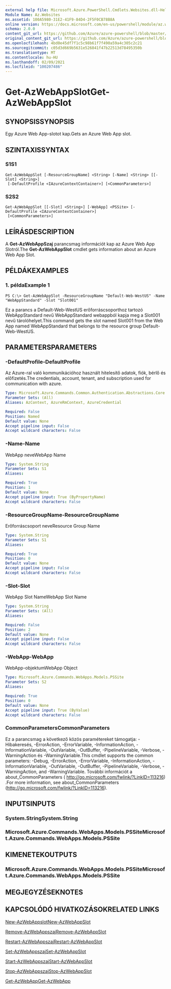 ```yaml
---
external help file: Microsoft.Azure.PowerShell.Cmdlets.Websites.dll-Help.xml
Module Name: Az.Websites
ms.assetid: 100A5980-31E2-41F9-84D4-2F5F0CB78B8A
online version: https://docs.microsoft.com/en-us/powershell/module/az.websites/get-azwebappslot
schema: 2.0.0
content_git_url: https://github.com/Azure/azure-powershell/blob/master/src/Websites/Websites/help/Get-AzWebAppSlot.md
original_content_git_url: https://github.com/Azure/azure-powershell/blob/master/src/Websites/Websites/help/Get-AzWebAppSlot.md
ms.openlocfilehash: 4bd0e45df7f1c5c98b61f7f490a59a4c305c2c21
ms.sourcegitcommit: c05d3d669b5631e526841f47b22513d78495350b
ms.translationtype: MT
ms.contentlocale: hu-HU
ms.lasthandoff: 02/09/2021
ms.locfileid: "100207486"
---
```

# <span data-ttu-id="99e73-101">Get-AzWebAppSlot</span><span class="sxs-lookup"><span data-stu-id="99e73-101">Get-AzWebAppSlot</span></span>

## <span data-ttu-id="99e73-102">SYNOPSIS</span><span class="sxs-lookup"><span data-stu-id="99e73-102">SYNOPSIS</span></span>
<span data-ttu-id="99e73-103">Egy Azure Web App-slotot kap.</span><span class="sxs-lookup"><span data-stu-id="99e73-103">Gets an Azure Web App slot.</span></span>

## <span data-ttu-id="99e73-104">SZINTAXIS</span><span class="sxs-lookup"><span data-stu-id="99e73-104">SYNTAX</span></span>

### <span data-ttu-id="99e73-105">S1</span><span class="sxs-lookup"><span data-stu-id="99e73-105">S1</span></span>
```
Get-AzWebAppSlot [-ResourceGroupName] <String> [-Name] <String> [[-Slot] <String>]
 [-DefaultProfile <IAzureContextContainer>] [<CommonParameters>]
```

### <span data-ttu-id="99e73-106">S2</span><span class="sxs-lookup"><span data-stu-id="99e73-106">S2</span></span>
```
Get-AzWebAppSlot [[-Slot] <String>] [-WebApp] <PSSite> [-DefaultProfile <IAzureContextContainer>]
 [<CommonParameters>]
```

## <span data-ttu-id="99e73-107">LEÍRÁS</span><span class="sxs-lookup"><span data-stu-id="99e73-107">DESCRIPTION</span></span>
<span data-ttu-id="99e73-108">A **Get-AzWebAppSzaj** parancsmag információt kap az Azure Web App Slotról.</span><span class="sxs-lookup"><span data-stu-id="99e73-108">The **Get-AzWebAppSlot** cmdlet gets information about an Azure Web App Slot.</span></span>

## <span data-ttu-id="99e73-109">PÉLDÁK</span><span class="sxs-lookup"><span data-stu-id="99e73-109">EXAMPLES</span></span>

### <span data-ttu-id="99e73-110">1. példa</span><span class="sxs-lookup"><span data-stu-id="99e73-110">Example 1</span></span>
```
PS C:\> Get-AzWebAppSlot -ResourceGroupName "Default-Web-WestUS" -Name "WebAppStandard" -Slot "Slot001"
```

<span data-ttu-id="99e73-111">Ez a parancs a Default-Web-WestUS erőforráscsoporthoz tartozó WebAppStandard nevű WebAppStandard webappból kapja meg a Slot001 nevű tárolóhelyet.</span><span class="sxs-lookup"><span data-stu-id="99e73-111">This command gets the slot named Slot001 from the Web App named WebAppStandard that belongs to the resource group Default-Web-WestUS.</span></span>

## <span data-ttu-id="99e73-112">PARAMETERS</span><span class="sxs-lookup"><span data-stu-id="99e73-112">PARAMETERS</span></span>

### <span data-ttu-id="99e73-113">-DefaultProfile</span><span class="sxs-lookup"><span data-stu-id="99e73-113">-DefaultProfile</span></span>
<span data-ttu-id="99e73-114">Az Azure-ral való kommunikációhoz használt hitelesítő adatok, fiók, bérlő és előfizetés.</span><span class="sxs-lookup"><span data-stu-id="99e73-114">The credentials, account, tenant, and subscription used for communication with azure.</span></span>

```yaml
Type: Microsoft.Azure.Commands.Common.Authentication.Abstractions.Core.IAzureContextContainer
Parameter Sets: (All)
Aliases: AzContext, AzureRmContext, AzureCredential

Required: False
Position: Named
Default value: None
Accept pipeline input: False
Accept wildcard characters: False
```

### <span data-ttu-id="99e73-115">-Name</span><span class="sxs-lookup"><span data-stu-id="99e73-115">-Name</span></span>
<span data-ttu-id="99e73-116">WebApp neve</span><span class="sxs-lookup"><span data-stu-id="99e73-116">WebApp Name</span></span>

```yaml
Type: System.String
Parameter Sets: S1
Aliases:

Required: True
Position: 1
Default value: None
Accept pipeline input: True (ByPropertyName)
Accept wildcard characters: False
```

### <span data-ttu-id="99e73-117">-ResourceGroupName</span><span class="sxs-lookup"><span data-stu-id="99e73-117">-ResourceGroupName</span></span>
<span data-ttu-id="99e73-118">Erőforráscsoport neve</span><span class="sxs-lookup"><span data-stu-id="99e73-118">Resource Group Name</span></span>

```yaml
Type: System.String
Parameter Sets: S1
Aliases:

Required: True
Position: 0
Default value: None
Accept pipeline input: False
Accept wildcard characters: False
```

### <span data-ttu-id="99e73-119">-Slot</span><span class="sxs-lookup"><span data-stu-id="99e73-119">-Slot</span></span>
<span data-ttu-id="99e73-120">WebApp Slot Name</span><span class="sxs-lookup"><span data-stu-id="99e73-120">WebApp Slot Name</span></span>

```yaml
Type: System.String
Parameter Sets: (All)
Aliases:

Required: False
Position: 2
Default value: None
Accept pipeline input: False
Accept wildcard characters: False
```

### <span data-ttu-id="99e73-121">-WebApp</span><span class="sxs-lookup"><span data-stu-id="99e73-121">-WebApp</span></span>
<span data-ttu-id="99e73-122">WebApp-objektum</span><span class="sxs-lookup"><span data-stu-id="99e73-122">WebApp Object</span></span>

```yaml
Type: Microsoft.Azure.Commands.WebApps.Models.PSSite
Parameter Sets: S2
Aliases:

Required: True
Position: 0
Default value: None
Accept pipeline input: True (ByValue)
Accept wildcard characters: False
```

### <span data-ttu-id="99e73-123">CommonParameters</span><span class="sxs-lookup"><span data-stu-id="99e73-123">CommonParameters</span></span>
<span data-ttu-id="99e73-124">Ez a parancsmag a következő közös paramétereket támogatja: -Hibakeresés, -ErrorAction, -ErrorVariable, -InformationAction, -InformationVariable, -OutVariable, -OutBuffer, -PipelineVariable, -Verbose, -WarningAction és -WarningVariable.</span><span class="sxs-lookup"><span data-stu-id="99e73-124">This cmdlet supports the common parameters: -Debug, -ErrorAction, -ErrorVariable, -InformationAction, -InformationVariable, -OutVariable, -OutBuffer, -PipelineVariable, -Verbose, -WarningAction, and -WarningVariable.</span></span> <span data-ttu-id="99e73-125">További információt a about_CommonParameters ( http://go.microsoft.com/fwlink/?LinkID=113216) .</span><span class="sxs-lookup"><span data-stu-id="99e73-125">For more information, see about_CommonParameters (http://go.microsoft.com/fwlink/?LinkID=113216).</span></span>

## <span data-ttu-id="99e73-126">INPUTS</span><span class="sxs-lookup"><span data-stu-id="99e73-126">INPUTS</span></span>

### <span data-ttu-id="99e73-127">System.String</span><span class="sxs-lookup"><span data-stu-id="99e73-127">System.String</span></span>

### <span data-ttu-id="99e73-128">Microsoft.Azure.Commands.WebApps.Models.PSSite</span><span class="sxs-lookup"><span data-stu-id="99e73-128">Microsoft.Azure.Commands.WebApps.Models.PSSite</span></span>

## <span data-ttu-id="99e73-129">KIMENETEK</span><span class="sxs-lookup"><span data-stu-id="99e73-129">OUTPUTS</span></span>

### <span data-ttu-id="99e73-130">Microsoft.Azure.Commands.WebApps.Models.PSSite</span><span class="sxs-lookup"><span data-stu-id="99e73-130">Microsoft.Azure.Commands.WebApps.Models.PSSite</span></span>

## <span data-ttu-id="99e73-131">MEGJEGYZÉSEK</span><span class="sxs-lookup"><span data-stu-id="99e73-131">NOTES</span></span>

## <span data-ttu-id="99e73-132">KAPCSOLÓDÓ HIVATKOZÁSOK</span><span class="sxs-lookup"><span data-stu-id="99e73-132">RELATED LINKS</span></span>

[<span data-ttu-id="99e73-133">New-AzWebAppslot</span><span class="sxs-lookup"><span data-stu-id="99e73-133">New-AzWebAppSlot</span></span>](./New-AzWebAppSlot.md)

[<span data-ttu-id="99e73-134">Remove-AzWebAppszaj</span><span class="sxs-lookup"><span data-stu-id="99e73-134">Remove-AzWebAppSlot</span></span>](./Remove-AzWebAppSlot.md)

[<span data-ttu-id="99e73-135">Restart-AzWebAppszaj</span><span class="sxs-lookup"><span data-stu-id="99e73-135">Restart-AzWebAppSlot</span></span>](./Restart-AzWebAppSlot.md)

[<span data-ttu-id="99e73-136">Set-AzWebAppszaj</span><span class="sxs-lookup"><span data-stu-id="99e73-136">Set-AzWebAppSlot</span></span>](./Set-AzWebAppSlot.md)

[<span data-ttu-id="99e73-137">Start-AzWebAppszaj</span><span class="sxs-lookup"><span data-stu-id="99e73-137">Start-AzWebAppSlot</span></span>](./Start-AzWebAppSlot.md)

[<span data-ttu-id="99e73-138">Stop-AzWebAppszaj</span><span class="sxs-lookup"><span data-stu-id="99e73-138">Stop-AzWebAppSlot</span></span>](./Stop-AzWebAppSlot.md)

[<span data-ttu-id="99e73-139">Get-AzWebApp</span><span class="sxs-lookup"><span data-stu-id="99e73-139">Get-AzWebApp</span></span>](./Get-AzWebApp.md)
